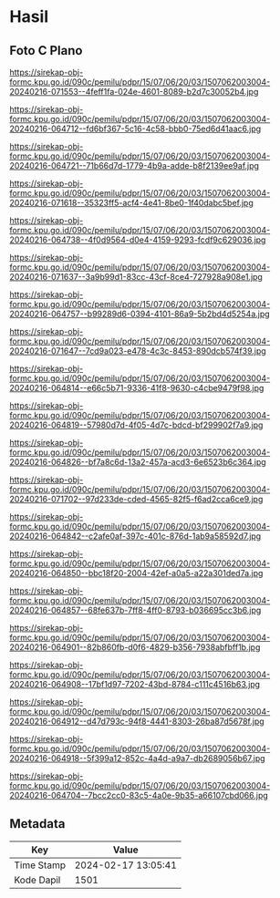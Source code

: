 # Hasil

## Foto C Plano

https://sirekap-obj-formc.kpu.go.id/090c/pemilu/pdpr/15/07/06/20/03/1507062003004-20240216-071553--4feff1fa-024e-4601-8089-b2d7c30052b4.jpg

https://sirekap-obj-formc.kpu.go.id/090c/pemilu/pdpr/15/07/06/20/03/1507062003004-20240216-064712--fd6bf367-5c16-4c58-bbb0-75ed6d41aac6.jpg

https://sirekap-obj-formc.kpu.go.id/090c/pemilu/pdpr/15/07/06/20/03/1507062003004-20240216-064721--71b66d7d-1779-4b9a-adde-b8f2139ee9af.jpg

https://sirekap-obj-formc.kpu.go.id/090c/pemilu/pdpr/15/07/06/20/03/1507062003004-20240216-071618--35323ff5-acf4-4e41-8be0-1f40dabc5bef.jpg

https://sirekap-obj-formc.kpu.go.id/090c/pemilu/pdpr/15/07/06/20/03/1507062003004-20240216-064738--4f0d9564-d0e4-4159-9293-fcdf9c629036.jpg

https://sirekap-obj-formc.kpu.go.id/090c/pemilu/pdpr/15/07/06/20/03/1507062003004-20240216-071637--3a9b99d1-83cc-43cf-8ce4-727928a908e1.jpg

https://sirekap-obj-formc.kpu.go.id/090c/pemilu/pdpr/15/07/06/20/03/1507062003004-20240216-064757--b99289d6-0394-4101-86a9-5b2bd4d5254a.jpg

https://sirekap-obj-formc.kpu.go.id/090c/pemilu/pdpr/15/07/06/20/03/1507062003004-20240216-071647--7cd9a023-e478-4c3c-8453-890dcb574f39.jpg

https://sirekap-obj-formc.kpu.go.id/090c/pemilu/pdpr/15/07/06/20/03/1507062003004-20240216-064814--e66c5b71-9336-41f8-9630-c4cbe9479f98.jpg

https://sirekap-obj-formc.kpu.go.id/090c/pemilu/pdpr/15/07/06/20/03/1507062003004-20240216-064819--57980d7d-4f05-4d7c-bdcd-bf299902f7a9.jpg

https://sirekap-obj-formc.kpu.go.id/090c/pemilu/pdpr/15/07/06/20/03/1507062003004-20240216-064826--bf7a8c6d-13a2-457a-acd3-6e6523b6c364.jpg

https://sirekap-obj-formc.kpu.go.id/090c/pemilu/pdpr/15/07/06/20/03/1507062003004-20240216-071702--97d233de-cded-4565-82f5-f6ad2cca6ce9.jpg

https://sirekap-obj-formc.kpu.go.id/090c/pemilu/pdpr/15/07/06/20/03/1507062003004-20240216-064842--c2afe0af-397c-401c-876d-1ab9a58592d7.jpg

https://sirekap-obj-formc.kpu.go.id/090c/pemilu/pdpr/15/07/06/20/03/1507062003004-20240216-064850--bbc18f20-2004-42ef-a0a5-a22a301ded7a.jpg

https://sirekap-obj-formc.kpu.go.id/090c/pemilu/pdpr/15/07/06/20/03/1507062003004-20240216-064857--68fe637b-7ff8-4ff0-8793-b036695cc3b6.jpg

https://sirekap-obj-formc.kpu.go.id/090c/pemilu/pdpr/15/07/06/20/03/1507062003004-20240216-064901--82b860fb-d0f6-4829-b356-7938abfbff1b.jpg

https://sirekap-obj-formc.kpu.go.id/090c/pemilu/pdpr/15/07/06/20/03/1507062003004-20240216-064908--17bf1d97-7202-43bd-8784-c111c4516b63.jpg

https://sirekap-obj-formc.kpu.go.id/090c/pemilu/pdpr/15/07/06/20/03/1507062003004-20240216-064912--d47d793c-94f8-4441-8303-26ba87d5678f.jpg

https://sirekap-obj-formc.kpu.go.id/090c/pemilu/pdpr/15/07/06/20/03/1507062003004-20240216-064918--5f399a12-852c-4a4d-a9a7-db2689056b67.jpg

https://sirekap-obj-formc.kpu.go.id/090c/pemilu/pdpr/15/07/06/20/03/1507062003004-20240216-064704--7bcc2cc0-83c5-4a0e-9b35-a66107cbd066.jpg


## Metadata

| Key        | Value               |
| ---------- | ------------------- |
| Time Stamp | 2024-02-17 13:05:41 |
| Kode Dapil | 1501                |



